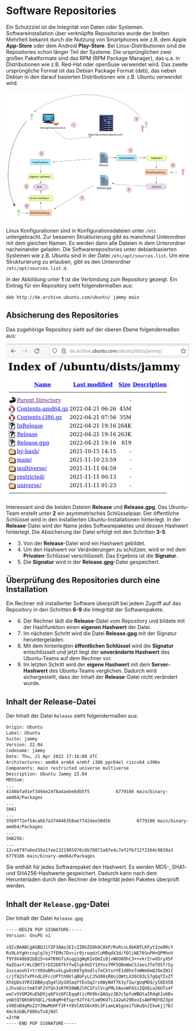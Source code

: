 <!--
author:   Günter Dannoritzer
email:    g.dannoritzer@wvs-ffm.de
version:  0.1.0
date:     01.10.2024
language: de
narrator: Deutsch Female

comment:  Integrität von Software Repositories

icon:    https://raw.githubusercontent.com/dsp77/wvs-liascript/0938e2e0ce751e270e3e36b8ecfeb09044a41aa0/wvs-logo.png
logo:     02_img/logo-vm-sw-repository.jpg

tags:     LiaScript, Repository, Software, Integrität

link:     https://cdn.jsdelivr.net/chartist.js/latest/chartist.min.css

script:   https://cdn.jsdelivr.net/chartist.js/latest/chartist.min.js

attribute: Lizenz: [CC BY-SA](https://creativecommons.org/licenses/by-sa/4.0/)
-->
# Software Repositories

Ein Schutzziel ist die Integrität von Daten oder Systemen. Softwareinstallation über verknüpfte Repositories wurde der breiten Mehrheit bekannt durch die Nutzung von Smartphones wie z.B. dem Apple **App-Store** oder dem Android **Play-Store**. Bei Linux-Distributionen sind die Repositories schon länger Teil der Systeme. Die ursprünglichen zwei großen Paketformate sind das RPM (RPM Package Manager), das u.a. in Distributionen wie z.B. Red-Hat oder openSuse verwendet wird. Das zweite ursprüngliche Format ist das Debian Package Format (deb), das neben Debian in den darauf basierten Distributionen wie z.B. Ubuntu verwendet wird.

![Absicherung eines Softwarerepositories für Ubuntu](02_img/lf10-20-ubuntu-repository-dig-sign.svg)

Linux Konfigurationen sind in Konfigurationsdateien  unter `/etc` untergebracht. Zur besseren Strukturierung gibt es manchmal Unterordner mit dem gleichen Namen. Es werden dann alle Dateien in dem Unterordner nacheinander geladen. Die Softwarerepositories unter debianbasierten Systemen wie z.B. Ubuntu sind in der Datei `/etc/apt/sources.list`. Um eine Strukturierung zu erlauben, gibt es den Unterordner `/etc/apt/sources.list.d`.

In der Abbildung unter **1** ist die Verbindung zum Repository gezeigt. Ein Eintrag für ein Repository sieht folgendermaßen aus:

`deb http://de.archive.ubuntu.com/ubuntu/ jammy main`

## Absicherung des Repositories

Das zugehörige Repository sieht auf der oberen Ebene folgendermaßen aus:

![Inhalt des Softwarerepositories](02_img/lf10-20-ubuntu-repository.png)

Interessant sind die beiden Dateien **Release** und **Release.gpg**. Das Ubuntu-Team erstellt unter **2** ein asymmetrisches Schlüsselpaar. Der öffentliche Schlüssel wird in den installierten Ubuntu-Installationen hinterlegt. In der **Release**-Datei wird der Name jedes Softwarepaketes und dessen Hashwert hinterlegt. Die Absicherung der Datei erfolgt mit den Schritten **3-5**.

 * 3. Von der **Release**-Datei wird ein Hashwert gebildet.
 * 4. Um den Hashwert vor Veränderungen zu schützen, wird er mit dem **Privaten**-Schlüssel verschlüsselt. Das Ergebnis ist die **Signatur**.
 * 5. Die **Signatur** wird in der **Release.gpg**-Datei gespeichert.


## Überprüfung des Repositories durch eine Installation

Ein Rechner mit installierter Software überprüft bei jedem Zugriff auf das Repository in den Schritten **6-9** die Integrität der Softwarepakete.

 * 6. Der Rechner lädt die **Release**-Datei vom Repository und bildete mit der Hashfunktion einen **eigenen Hashwert** der Datei.
 * 7. Im nächsten Schritt wird die Datei **Release.gpg** mit der Signatur heruntergeladen.
 * 8. Mit dem hinterlegten **öffentlichen Schlüssel** wird die **Signatur** entschlüsselt und jetzt liegt der **unveränderte Hashwert** des Ubuntu-Teams auf dem Rechner vor.
 * 9. Im letzten Schritt wird der **eigene Hashwert** mit dem **Server-Hashwert** des Ubuntu-Teams verglichen. Dadurch wird sichergestellt, dass der Inhalt der **Release**-Datei nicht verändert wurde.

## Inhalt der Release-Datei

Der Inhalt der Datei `Release` sieht folgendermaßen aus:

````
Origin: Ubuntu
Label: Ubuntu
Suite: jammy
Version: 22.04
Codename: jammy
Date: Thu, 21 Apr 2022 17:16:08 UTC
Architectures: amd64 arm64 armhf i386 ppc64el riscv64 s390x
Components: main restricted universe multiverse
Description: Ubuntu Jammy 22.04
MD5Sum:
...
4146bfa91ef3494e24f8a4aebe6db5f5          6779186 main/binary-amd64/Packages
...
SHA1
...
3569f72ef54ca6b7a374846358ae77424ee3845b          6779186 main/binary-amd64/Packages
...
SHA256:
...
12ce0797a6ed39a1fee1321985976c6b78872a8fe4c7ef2fb712f2364c9839a3          6779186 main/binary-amd64/Packages
````

Sie enthält für jedes Softwarepaket den Hashwert. Es werden MD5-, SHA1- und SHA256-Hashwerte gespeichert. Dadurch kann nach dem Herunterladen durch den Rechner die Integrität jeden Paketes überprüft werden.

## Inhalt der `Release.gpg`-Datei

Der Inhalt der Datei `Release.gpg`

````
-----BEGIN PGP SIGNATURE-----
Version: GnuPG v1

iQIcBAABCgAGBQJiYZF3AAoJEIcZINGZG8k8C8kP/RxRcvL8bKNTLKFyt3ze0RcY
Rs9LkYgHrcoglglbj7fEMs7Dvcir9jroqdzCuMBqdX3d/fQliNE76SnPH+QPMhnV
T9Y9X48b82bB25+e4TK0G7sXuqg1gWgKIeOmIiBjvWKO8OhC3++vkrZrwVDryXSF
XwZGaxY/6LCBKfIrDZ2D6TkYfwQlgk4UIY1XYosfMF5QNoWwCSJaesJfeTOSTrSy
2ussaoohI+trV0XwBRsxkLgw8zK6Tg9odls7eCktsnYE1d0hxfnWWe6mQJOeIW1I
c/jT82SfxPFndLUFccUPTthNVlqBbFyLCJ5d08sR8ojQWtLX30C03LS7gQqTIxZT
XhXpDo3YR3IBBAyq5g4lUyS0SaqYtEoSq2rs6WyNdf7k3y7Iw/gUqM8d/yI6EX58
LJhvo6ictmATdF2VfQn3sRfK50WBJlRCIFslVcqFMLhAoxWFASz2QO8ia26UTx4f
weCvVVGM2KuEbDXjq6FVz8FCEqq8ticMV9kcQAQyz3BJc5pfuWBQtaIRdqKJo6Bv
ymDtQ7Q6hB5hQCL/9oBqM+Bfspr9JfY4/CxW9KU7i142wh29RxnIsAHFMdY823pV
sV0EnB4gMoZ2Y3NwMUHFf3F+Y8VlASS6nX0c3FiamLW1goeiTUAuQnJIkwkjj7BJ
Xmc6zbBLF6O6xTs8jNdl
=ZrhW
-----END PGP SIGNATURE-----
````


